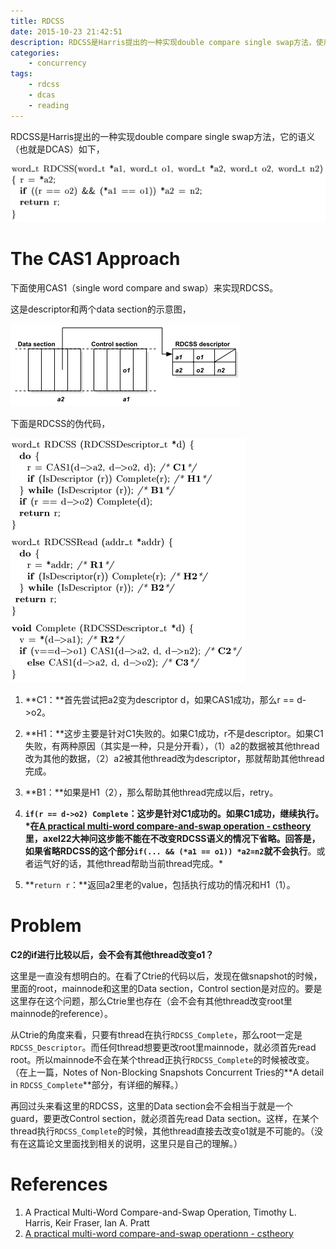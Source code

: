 ```yaml
---
title: RDCSS
date: 2015-10-23 21:42:51
description: RDCSS是Harris提出的一种实现double compare single swap方法，使用了single word compare and swap来实现。
categories:
    - concurrency
tags:
    - rdcss
    - dcas
    - reading
---
```


RDCSS是Harris提出的一种实现double compare single swap方法，它的语义（也就是DCAS）如下，

![](images/2015/rdcss_semantic.png)

# The CAS1 Approach

下面使用CAS1（single word compare and swap）来实现RDCSS。

这是descriptor和两个data section的示意图，

![](images/2015/rdcss_descriptor.png)

下面是RDCSS的伪代码，

![](images/2015/rdcss_implementation.png)

1. **C1：**首先尝试把a2变为descriptor d，如果CAS1成功，那么r == d->o2。

2. **H1：**这步主要是针对C1失败的。如果C1成功，r不是descriptor。如果C1失败，有两种原因（其实是一种，只是分开看），（1）a2的数据被其他thread改为其他的数据，（2）a2被其他thread改为descriptor，那就帮助其他thread完成。

3. **B1：**如果是H1（2），那么帮助其他thread完成以后，retry。

4. **`if(r == d->o2) Complete`：**这步是针对C1成功的。如果C1成功，继续执行。
*在[A practical multi-word compare-and-swap operation - cstheory](http://cstheory.stackexchange.com/questions/7083/a-practical-multi-word-compare-and-swap-operation)里，axel22大神问这步能不能在不改变RDCSS语义的情况下省略。回答是，如果省略**RDCSS的这个部分`if(... && (*a1 == o1)) *a2=n2`就不会执行**。或者运气好的话，其他thread帮助当前thread完成。*

5. **`return r`：**返回a2里老的value，包括执行成功的情况和H1（1）。

# Problem

**C2的if进行比较以后，会不会有其他thread改变o1？**

这里是一直没有想明白的。在看了Ctrie的代码以后，发现在做snapshot的时候，里面的root，mainnode和这里的Data section，Control section是对应的。要是这里存在这个问题，那么Ctrie里也存在（会不会有其他thread改变root里mainnode的reference）。

从Ctrie的角度来看，只要有thread在执行`RDCSS_Complete`，那么root一定是`RDCSS_Descriptor`。而任何thread想要更改root里mainnode，就必须首先read root。所以mainnode不会在某个thread正执行`RDCSS_Complete`的时候被改变。
（在上一篇，Notes of Non-Blocking Snapshots Concurrent Tries的**A detail in `RDCSS_Complete`**部分，有详细的解释。）

再回过头来看这里的RDCSS，这里的Data section会不会相当于就是一个guard，要更改Control section，就必须首先read Data section。这样，在某个thread执行`RDCSS_Complete`的时候，其他thread直接去改变o1就是不可能的。（没有在这篇论文里面找到相关的说明，这里只是自己的理解。）

# References

1. A Practical Multi-Word Compare-and-Swap Operation, Timothy L. Harris, Keir Fraser, Ian A. Pratt
2. [A practical multi-word compare-and-swap operationn - cstheory](http://cstheory.stackexchange.com/questions/7083/a-practical-multi-word-compare-and-swap-operation)
